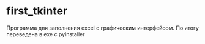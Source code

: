# first_tkinter
Программа для заполнения excel  с графическим интерфейсом. По итогу переведена в exe с pyinstaller
